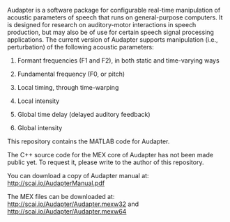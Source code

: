 Audapter is a software package for configurable real-time manipulation of acoustic parameters of speech that runs on general-purpose computers. It is designed for research on auditory-motor interactions in speech production, but may also be of use for certain speech signal processing applications. The current version of Audapter supports manipulation (i.e., perturbation) of the following acoustic parameters:


1)	Formant frequencies (F1 and F2), in both static and time-varying ways

2)	Fundamental frequency (F0, or pitch)

3)	Local timing, through time-warping

4)	Local intensity

5)	Global time delay (delayed auditory feedback)

6)	Global intensity



This repository contains the MATLAB code for Audapter. 

The C++ source code for the MEX core of Audapter has not been made public yet. To request it, please write to the author of this repository. 

You can download a copy of Audapter manual at: http://scai.io/AudapterManual.pdf

The MEX files can be downloaded at: http://scai.io/Audapter/Audapter.mexw32 and http://scai.io/Audapter/Audapter.mexw64

